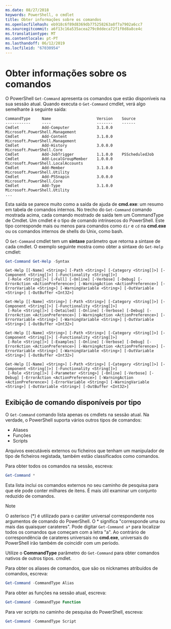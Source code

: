 ```yaml
---
ms.date: 08/27/2018
keywords: PowerShell, o cmdlet
title: Obter informações sobre os comandos
ms.openlocfilehash: eb918c6f89d8369db775258263a8f7a7902a6cc7
ms.sourcegitcommit: a6f13c16a535acea279c0ddeca72f1f0d8a8ce4c
ms.translationtype: MT
ms.contentlocale: pt-PT
ms.lasthandoff: 06/12/2019
ms.locfileid: "67030954"
---
```

# <a name="getting-information-about-commands"></a>Obter informações sobre os comandos

O PowerShell `Get-Command` apresenta os comandos que estão disponíveis na sua sessão atual.
Quando executa o `Get-Command` cmdlet, verá algo semelhante à seguinte saída:

```output
CommandType     Name                    Version    Source
-----------     ----                    -------    ------
Cmdlet          Add-Computer            3.1.0.0    Microsoft.PowerShell.Management
Cmdlet          Add-Content             3.1.0.0    Microsoft.PowerShell.Management
Cmdlet          Add-History             3.0.0.0    Microsoft.PowerShell.Core
Cmdlet          Add-JobTrigger          1.1.0.0    PSScheduledJob
Cmdlet          Add-LocalGroupMember    1.0.0.0    Microsoft.PowerShell.LocalAccounts
Cmdlet          Add-Member              3.1.0.0    Microsoft.PowerShell.Utility
Cmdlet          Add-PSSnapin            3.0.0.0    Microsoft.PowerShell.Core
Cmdlet          Add-Type                3.1.0.0    Microsoft.PowerShell.Utility
...
```

Esta saída se parece muito como a saída de ajuda de **cmd.exe**: um resumo em tabela de comandos internos. No trecho do `Get-Command` comando mostrada acima, cada comando mostrado de saída tem um CommandType de Cmdlet. Um cmdlet é o tipo de comando intrínsecos do PowerShell. Este tipo corresponde mais ou menos para comandos como `dir` e `cd` na **cmd.exe** ou os comandos internos de shells do Unix, como bash.

O `Get-Command` cmdlet tem um **sintaxe** parâmetro que retorna a sintaxe de cada cmdlet. O exemplo seguinte mostra como obter a sintaxe do `Get-Help` cmdlet:

```powershell
Get-Command Get-Help -Syntax
```

```output
Get-Help [[-Name] <String>] [-Path <String>] [-Category <String[]>] [-Component <String[]>] [-Functionality <String[]>]
 [-Role <String[]>] [-Full] [-Online] [-Verbose] [-Debug] [-ErrorAction <ActionPreference>] [-WarningAction <ActionPreference>] [-ErrorVariable <String>] [-WarningVariable <String>] [-OutVariable <String>] [-OutBuffer <Int32>]

Get-Help [[-Name] <String>] [-Path <String>] [-Category <String[]>] [-Component <String[]>] [-Functionality <String[]>]
 [-Role <String[]>] [-Detailed] [-Online] [-Verbose] [-Debug] [-ErrorAction <ActionPreference>] [-WarningAction <ActionPreference>] [-ErrorVariable <String>] [-WarningVariable <String>] [-OutVariable <String>] [-OutBuffer <Int32>]

Get-Help [[-Name] <String>] [-Path <String>] [-Category <String[]>] [-Component <String[]>] [-Functionality <String[]>]
 [-Role <String[]>] [-Examples] [-Online] [-Verbose] [-Debug] [-ErrorAction <ActionPreference>] [-WarningAction <ActionPreference>] [-ErrorVariable <String>] [-WarningVariable <String>] [-OutVariable <String>] [-OutBuffer <Int32>]

Get-Help [[-Name] <String>] [-Path <String>] [-Category <String[]>] [-Component <String[]>] [-Functionality <String[]>]
 [-Role <String[]>] [-Parameter <String>] [-Online] [-Verbose] [-Debug] [-ErrorAction <ActionPreference>] [-WarningAction <ActionPreference>] [-ErrorVariable <String>] [-WarningVariable <String>] [-OutVariable <String>] [-OutBuffer <Int32>]
```

## <a name="displaying-available-command-by-type"></a>Exibição de comando disponíveis por tipo

O `Get-Command` comando lista apenas os cmdlets na sessão atual. Na verdade, o PowerShell suporta vários outros tipos de comandos:

- Aliases
- Funções
- Scripts

Arquivos executáveis externos ou ficheiros que tenham um manipulador de tipo de ficheiros registada, também estão classificados como comandos.

Para obter todos os comandos na sessão, escreva:

```powershell
Get-Command *
```

Esta lista inclui os comandos externos no seu caminho de pesquisa para que ele pode conter milhares de itens.
É mais útil examinar um conjunto reduzido de comandos.

> [!NOTE]
> O asterisco (\*) é utilizado para o caráter universal correspondente nos argumentos de comando do PowerShell. O \* significa "corresponde uma ou mais das quaisquer carateres". Pode digitar `Get-Command a*` para localizar todos os comandos que começam com a letra "a". Ao contrário de correspondência de carateres universais no **cmd.exe**, universais do PowerShell irão também de coincidir com um período.

Utilize o **CommandType** parâmetro do `Get-Command` para obter comandos nativos de outros tipos.
cmdlet.

Para obter os aliases de comandos, que são os nicknames atribuídos de comandos, escreva:

```powershell
Get-Command -CommandType Alias
```

Para obter as funções na sessão atual, escreva:

```powershell
Get-Command -CommandType Function
```

Para ver scripts no caminho de pesquisa do PowerShell, escreva:

```powershell
Get-Command -CommandType Script
```
